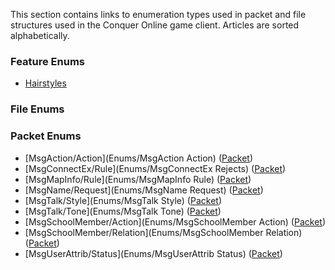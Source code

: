 This section contains links to enumeration types used in packet and file structures used in the Conquer Online game client. Articles are sorted alphabetically.

### Feature Enums
* [Hairstyles](Enums/Hairstyles)

### File Enums

### Packet Enums
* [MsgAction/Action](Enums/MsgAction Action) ([Packet](Packets/MsgAction))
* [MsgConnectEx/Rule](Enums/MsgConnectEx Rejects) ([Packet](Packets/MsgConnectEx))
* [MsgMapInfo/Rule](Enums/MsgMapInfo Rule) ([Packet](Packets/MsgMapInfo))
* [MsgName/Request](Enums/MsgName Request) ([Packet](Packets/MsgName))
* [MsgTalk/Style](Enums/MsgTalk Style) ([Packet](Packets/MsgTalk))
* [MsgTalk/Tone](Enums/MsgTalk Tone) ([Packet](Packets/MsgTalk))
* [MsgSchoolMember/Action](Enums/MsgSchoolMember Action) ([Packet](Packets/Archive/MsgSchoolMember))
* [MsgSchoolMember/Relation](Enums/MsgSchoolMember Relation) ([Packet](Packets/Archive/MsgSchoolMember))
* [MsgUserAttrib/Status](Enums/MsgUserAttrib Status) ([Packet](Packets/MsgUserAttrib))